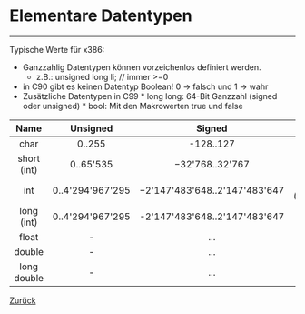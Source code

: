 # Elementare Datentypen
---
Typische Werte für x386:
* Ganzzahlig Datentypen können vorzeichenlos definiert werden.
    * z.B.: unsigned long li; // immer >=0
* in C90 gibt es keinen Datentyp Boolean! 0 -> falsch und 1 -> wahr
* Zusätzliche Datentypen in C99
      * long long: 64-Bit Ganzzahl (signed oder unsigned)
      * bool: Mit den Makrowerten true und false


| Name        |      Unsigned    |Signed                       | Grösse in Byte               | Art    |
|:-----------:|:----------------:|:---------------------------:|:----------------------------:|:------:|
|char         |0..255            |  -128..127                  |1                             |Ganzzahl|
|short (int)  |0..65'535         |  −32'768..32'767            |2                             |Ganzzahl|
|int          |0..4'294'967'295  |−2'147'483'648..2'147'483'647|4 (Prozessorregistergrösse)   |Ganzzahl|
|long (int)   |0..4'294'967'295  |-2'147'483'648..2'147'483'647|4                             |Ganzzahl|
|float        |    -             |...                          |4                             |Gleitkommazahl|
|double       |    -             |...                          |8                             |Gleitkommazahl|
|long double  |    -             |...                          |10                            |Gleitkommazahl|



[Zurück](datatypes.md)


